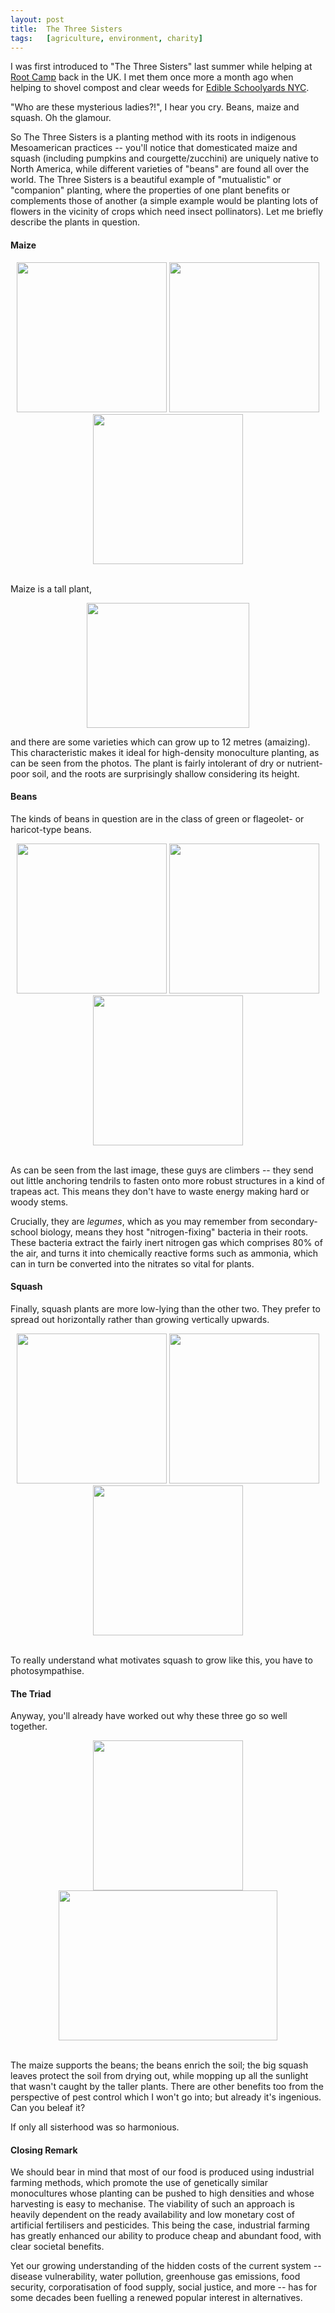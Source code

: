 ```yaml
---
layout:	post
title:	The Three Sisters
tags:	[agriculture, environment, charity]
---
```


I was first introduced to "The Three Sisters" last summer while helping at [Root Camp](http://www.rootcamp.co.uk/) back in the UK. I met them once more a month ago when helping to shovel compost and clear weeds for [Edible Schoolyards NYC](http://www.edibleschoolyardnyc.org/).

"Who are these mysterious ladies?!", I hear you cry. Beans, maize and squash. Oh the glamour.

So The Three Sisters is a planting method with its roots in indigenous Mesoamerican practices -- you'll notice that domesticated maize and squash (including pumpkins and courgette/zucchini) are uniquely native to North America, while different varieties of "beans" are found all over the world. The Three Sisters is a beautiful example of "mutualistic" or "companion" planting, where the properties of one plant benefits or complements those of another (a simple example would be planting lots of flowers in the vicinity of crops which need insect pollinators). Let me briefly describe the plants in question.

#### Maize

<div align="center">
	<img src="{{ site.baseurl }}/images/2015-12-06-Maize1.jpg"  width="240" height="240">
	<img src="{{ site.baseurl }}/images/2015-12-06-Maize2.jpg"  width="240" height="240">
	<img src="{{ site.baseurl }}/images/2015-12-06-Maize3.jpg"  width="240" height="240">
</div><br>

Maize is a tall plant,

<div align="center">
	<img src="{{ site.baseurl }}/images/2015-12-06-Maize4.jpg"  width="260" height="200">
</div>

and there are some varieties which can grow up to 12 metres (amaizing). This characteristic makes it ideal for high-density monoculture planting, as can be seen from the photos. The plant is fairly intolerant of dry or nutrient-poor soil, and the roots are surprisingly shallow considering its height.

#### Beans

The kinds of beans in question are in the class of green or flageolet- or haricot-type beans.

<div align="center">
	<img src="{{ site.baseurl }}/images/2015-12-06-Beans1.jpg"  width="240" height="240">
	<img src="{{ site.baseurl }}/images/2015-12-06-Beans2.jpg"  width="240" height="240">
	<img src="{{ site.baseurl }}/images/2015-12-06-Beans3.jpg"  width="240" height="240">
</div><br>

As can be seen from the last image, these guys are climbers -- they send out little anchoring tendrils to fasten onto more robust structures in a kind of trapeas act. This means they don't have to waste energy making hard or woody stems.

Crucially, they are *legumes*, which as you may remember from secondary-school biology, means they host "nitrogen-fixing" bacteria in their roots. These bacteria extract the fairly inert nitrogen gas which comprises 80% of the air, and turns it into chemically reactive forms such as ammonia, which can in turn be converted into the nitrates so vital for plants.

#### Squash

Finally, squash plants are more low-lying than the other two. They prefer to spread out horizontally rather than growing vertically upwards.

<div align="center">
	<img src="{{ site.baseurl }}/images/2015-12-06-Squash1.jpg"  width="240" height="240">
	<img src="{{ site.baseurl }}/images/2015-12-06-Squash2.jpg"  width="240" height="240">
	<img src="{{ site.baseurl }}/images/2015-12-06-Squash3.jpg"  width="240" height="240">
</div><br>

To really understand what motivates squash to grow like this, you have to photosympathise.

#### The Triad

Anyway, you'll already have worked out why these three go so well together.

<div align="center">
	<img src="{{ site.baseurl }}/images/2015-12-06-TTS1.jpg"  width="240" height="240">
	<img src="{{ site.baseurl }}/images/2015-12-06-TTS2.jpg"  width="350" height="240">
</div><br>

The maize supports the beans; the beans enrich the soil; the big squash leaves protect the soil from drying out, while mopping up all the sunlight that wasn't caught by the taller plants. There are other benefits too from the perspective of pest control which I won't go into; but already it's ingenious. Can you beleaf it?

If only all sisterhood was so harmonious.

#### Closing Remark

We should bear in mind that most of our food is produced using industrial farming methods, which promote the use of genetically similar monocultures whose planting can be pushed to high densities and whose harvesting is easy to mechanise. The viability of such an approach is heavily dependent on the ready availability and low monetary cost of artificial fertilisers and pesticides. This being the case, industrial farming has greatly enhanced our ability to produce cheap and abundant food, with clear societal benefits.

Yet our growing understanding of the hidden costs of the current system -- disease vulnerability, water pollution, greenhouse gas emissions, food security, corporatisation of food supply, social justice, and more -- has for some decades been fuelling a renewed popular interest in alternatives.
